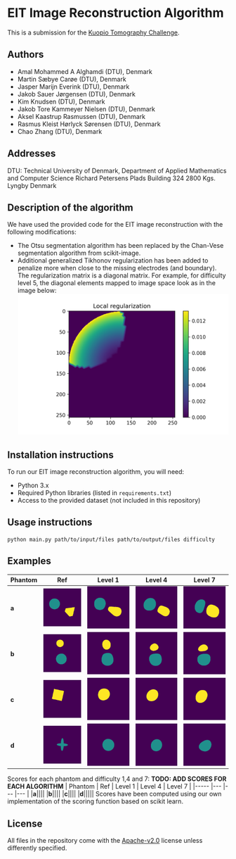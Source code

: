 # EIT Image Reconstruction Algorithm
This is a submission for the [Kuopio Tomography Challenge](https://www.fips.fi/KTC2023.php). 

## Authors
- Amal Mohammed A Alghamdi (DTU), Denmark
- Martin Sæbye Carøe (DTU), Denmark
- Jasper Marijn Everink (DTU), Denmark
- Jakob Sauer Jørgensen (DTU), Denmark
- Kim Knudsen (DTU), Denmark
- Jakob Tore Kammeyer Nielsen (DTU), Denmark
- Aksel Kaastrup Rasmussen (DTU), Denmark
- Rasmus Kleist Hørlyck Sørensen (DTU), Denmark
- Chao Zhang (DTU), Denmark

## Addresses
DTU: Technical University of Denmark, Department of Applied Mathematics and Computer Science Richard Petersens Plads Building 324 2800 Kgs. Lyngby Denmark

## Description of the algorithm

We have used the provided code for the EIT image reconstruction with the following modifications:
- The Otsu segmentation algorithm has been replaced by the Chan-Vese segmentation algorithm from scikit-image.
- Additional generalized Tikhonov regularization has been added to penalize more when close to the missing electrodes (and boundary). The regularization matrix is a diagonal matrix. For example, for difficulty level 5, the diagonal elements mapped to image space look as in the image below:
![](results/reg1.png)

## Installation instructions
To run our EIT image reconstruction algorithm, you will need:

- Python 3.x
- Required Python libraries (listed in `requirements.txt`)
- Access to the provided dataset (not included in this repository)

## Usage instructions

```
python main.py path/to/input/files path/to/output/files difficulty
```

## Examples
|  Phantom 	|  Ref	| Level 1 	| Level 4 	| Level 7 	|
|----------	|-----	|---	|---	|---	|
|**a**| ![](results/01.png)	| ![](results/11.png)	|  ![](results/41.png) 	|   ![](results/71.png)	|   
|**b**| ![](results/02.png)	| ![](results/12.png)	|  ![](results/42.png) 	|   ![](results/72.png)	|
|**c**| ![](results/03.png)	| ![](results/13.png)	|  ![](results/43.png) 	|   ![](results/73.png)	|
|**d**| ![](results/04.png)	| ![](results/14.png)	|  ![](results/44.png) 	|   ![](results/74.png)	|  

Scores for each phantom and difficulty 1,4 and 7:
**TODO: ADD SCORES FOR EACH ALGORITHM**
|   Phantom	|  Ref	| Level 1 	| Level 4 	| Level 7 	|
|-----	|---	|---	|---	|
|**a**||||
|**b**||||
|**c**||||
|**d**|||||
Scores have been computed using our own implementation of the scoring function based on scikit learn.

## License
All files in the repository come with the [Apache-v2.0](https://www.apache.org/licenses/LICENSE-2.0) license unless differently specified.